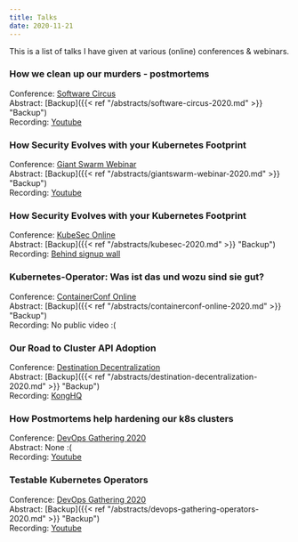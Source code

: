 ```yaml
---
title: Talks
date: 2020-11-21
---
```


This is a list of talks I have given at various (online) conferences & webinars.

### How we clean up our murders - postmortems
Conference: [Software Circus](https://www.softwarecircus.io/)\
Abstract: [Backup]({{< ref "/abstracts/software-circus-2020.md" >}} "Backup")\
Recording: [Youtube](https://www.youtube.com/watch?v=Dg_aRlA9hhA)
### How Security Evolves with your Kubernetes Footprint
Conference: [Giant Swarm Webinar](https://www.giantswarm.io/on-demand-webinar-how-security-evolves-with-your-kubernetes-footprint)\
Abstract: [Backup]({{< ref "/abstracts/giantswarm-webinar-2020.md" >}} "Backup")\
Recording: [Youtube](https://www.youtube.com/watch?v=0H5ngBelBV8)
### How Security Evolves with your Kubernetes Footprint
Conference: [KubeSec Online](https://kubesec.aquasec.com/enterprise_online_series)\
Abstract: [Backup]({{< ref "/abstracts/kubesec-2020.md" >}} "Backup")\
Recording: [Behind signup wall](https://kubesec.aquasec.com/enterprise_online_series)
### Kubernetes-Operator: Was ist das und wozu sind sie gut?
Conference: [ContainerConf Online](https://heise-onlinekonferenzen.de/containerconf)\
Abstract: [Backup]({{< ref "/abstracts/containerconf-online-2020.md" >}} "Backup")\
Recording: No public video :(
### Our Road to Cluster API Adoption
Conference: [Destination Decentralization](https://konghq.com/events/destination-decentralization/)\
Abstract: [Backup]({{< ref "/abstracts/destination-decentralization-2020.md" >}} "Backup")\
Recording: [KongHQ](https://konghq.com/videos/our-road-to-cluster-api-adoption/)
### How Postmortems help hardening our k8s clusters
Conference: [DevOps Gathering 2020](https://devops-gathering.io/)\
Abstract: None :(\
Recording: [Youtube](https://www.youtube.com/watch?v=jSAjQCEtkFk)
### Testable Kubernetes Operators
Conference: [DevOps Gathering 2020](https://devops-gathering.io/)\
Abstract: [Backup]({{< ref "/abstracts/devops-gathering-operators-2020.md" >}} "Backup")\
Recording: [Youtube](https://www.youtube.com/watch?v=LDRshblPQ3A)
